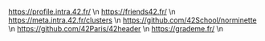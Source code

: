 https://profile.intra.42.fr/ \n
https://friends42.fr/ \n
https://meta.intra.42.fr/clusters \n
https://github.com/42School/norminette \n
https://github.com/42Paris/42header \n
https://grademe.fr/ \n
